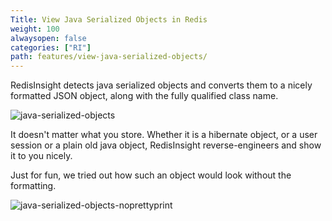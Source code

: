 ```yaml
---
Title: View Java Serialized Objects in Redis
weight: 100
alwaysopen: false
categories: ["RI"]
path: features/view-java-serialized-objects/
---
```

RedisInsight detects java serialized objects and converts them to a nicely formatted JSON object, along with the fully qualified class name.

![java-serialized-objects](/images/ri/java-serialized-objects.png)

It doesn't matter what you store. Whether it is a hibernate object, or a user session or a plain old java object, RedisInsight reverse-engineers and show it to you nicely.

Just for fun, we tried out how such an object would look without the formatting.

![java-serialized-objects-noprettyprint](/images/ri/java-serialized-objects-noprettyprint.png)
